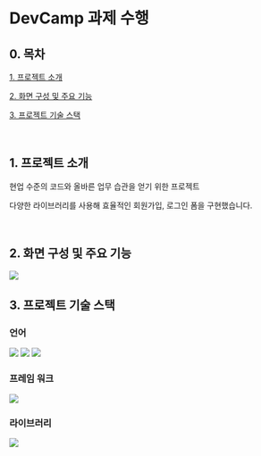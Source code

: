 # DevCamp 과제 수행

## 0. 목차
[1. 프로젝트 소개](#1-프로젝트-소개)

[2. 화면 구성 및 주요 기능](#2-화면-구성-및-주요-기능)

[3. 프로젝트 기술 스택](#3-프로젝트-기술-스택)

</br>

## 1. 프로젝트 소개
현업 수준의 코드와 올바른 업무 습관을 얻기 위한 프로젝트

다양한 라이브러리를 사용해 효율적인 회원가입, 로그인 폼을 구현했습니다.

</br>

##  2. 화면 구성 및 주요 기능
<img src="https://github.com/haniStudy/devcamp/assets/134919218/558c9e26-cfb2-45e9-887c-1bdad4035ef3" >

</br>

##  3. 프로젝트 기술 스택
###  언어
 <div style="margin: 0 auto; text-align: start;" align= "start">
<img src="https://img.shields.io/badge/HTML5-E34F26?style=for-the-badge&logo=HTML5&logoColor=white">
<img src="https://img.shields.io/badge/CSS3-1572B6?style=for-the-badge&logo=CSS3&logoColor=white">
<img src="https://img.shields.io/badge/Typescript-3178C6?style=for-the-badge&logo=typescript&logoColor=white">
</div>

###  프레임 워크
<img src="https://img.shields.io/badge/Next.js-000000?style=for-the-badge&logo=next.js&logoColor=white">

### 라이브러리
<img src="https://img.shields.io/badge/Tailwind%20CSS-38B2AC?style=for-the-badge&logo=tailwind-css&logoColor=white">
